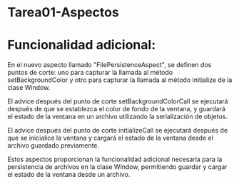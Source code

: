 # Tarea01-Aspectos

# Funcionalidad adicional:
En el nuevo aspecto llamado "FilePersistenceAspect", se definen dos puntos de corte: uno para capturar la llamada al método setBackgroundColor y otro para capturar la llamada al método initialize de la clase Window.

El advice después del punto de corte setBackgroundColorCall se ejecutará después de que se establezca el color de fondo de la ventana, y guardará el estado de la ventana en un archivo utilizando la serialización de objetos.

El advice después del punto de corte initializeCall se ejecutará después de que se inicialice la ventana y cargará el estado de la ventana desde el archivo guardado previamente.

Estos aspectos proporcionan la funcionalidad adicional necesaria para la persistencia de archivos en la clase Window, permitiendo guardar y cargar el estado de la ventana desde un archivo.